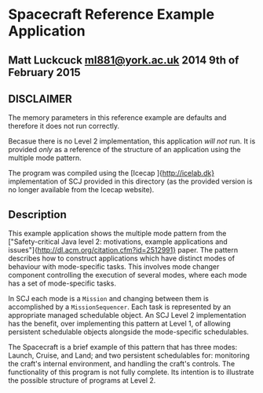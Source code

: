 Spacecraft Reference Example Application
=======================

Matt Luckcuck <ml881@york.ac.uk> 2014
9th of February 2015
-------------------------------------

DISCLAIMER
----------

The memory parameters in this reference example are defaults and therefore it does not run correctly. 

Becasue there is no Level 2 implementation, this application *will not* run. It is provided *only* as a reference of the structure of an application using the multiple mode pattern.

The program was compiled using the [Icecap ]{http://icelab.dk} implementation of SCJ provided in this directory (as the provided version is no longer available from the Icecap website).

Description
-----------

This example application shows the multiple mode pattern from the ["Safety-critical Java level 2: motivations, example applications and issues"]{http://dl.acm.org/citation.cfm?id=2512991} paper. The pattern describes how to construct applications which have distinct modes of behaviour with mode-specific tasks. This involves mode changer component controlling the execution of several modes, where each mode has a set of mode-specific tasks.

In SCJ each mode is a `Mission` and changing between them is accomplished by a `MissionSequencer`. Each task is represented by an appropriate managed schedulable object. An SCJ Level 2 implementation has the benefit, over implementing this pattern at Level 1, of allowing persistent schedulable objects alongside the mode-specific schedulables.

The Spacecraft is a brief example of this pattern that has three modes: Launch, Cruise, and Land; and two persistent schedulables for: monitoring the craft's internal environment, and handling the craft's controls. The functionality of this program is not fully complete. Its intention is to illustrate the possible structure of programs at Level 2.

